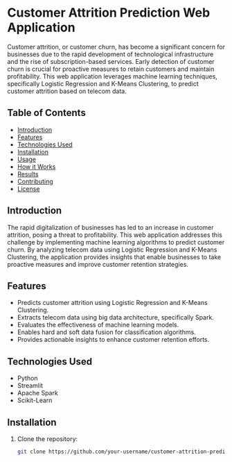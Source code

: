 # Customer Attrition Prediction Web Application

Customer attrition, or customer churn, has become a significant concern for businesses due to the rapid development of technological infrastructure and the rise of subscription-based services. Early detection of customer churn is crucial for proactive measures to retain customers and maintain profitability. This web application leverages machine learning techniques, specifically Logistic Regression and K-Means Clustering, to predict customer attrition based on telecom data.

## Table of Contents

- [Introduction](#introduction)
- [Features](#features)
- [Technologies Used](#technologies-used)
- [Installation](#installation)
- [Usage](#usage)
- [How it Works](#how-it-works)
- [Results](#results)
- [Contributing](#contributing)
- [License](#license)

## Introduction

The rapid digitalization of businesses has led to an increase in customer attrition, posing a threat to profitability. This web application addresses this challenge by implementing machine learning algorithms to predict customer churn. By analyzing telecom data using Logistic Regression and K-Means Clustering, the application provides insights that enable businesses to take proactive measures and improve customer retention strategies.

## Features

- Predicts customer attrition using Logistic Regression and K-Means Clustering.
- Extracts telecom data using big data architecture, specifically Spark.
- Evaluates the effectiveness of machine learning models.
- Enables hard and soft data fusion for classification algorithms.
- Provides actionable insights to enhance customer retention efforts.

## Technologies Used

- Python
- Streamlit
- Apache Spark
- Scikit-Learn

## Installation

1. Clone the repository:

   ```bash
   git clone https://github.com/your-username/customer-attrition-prediction.git
